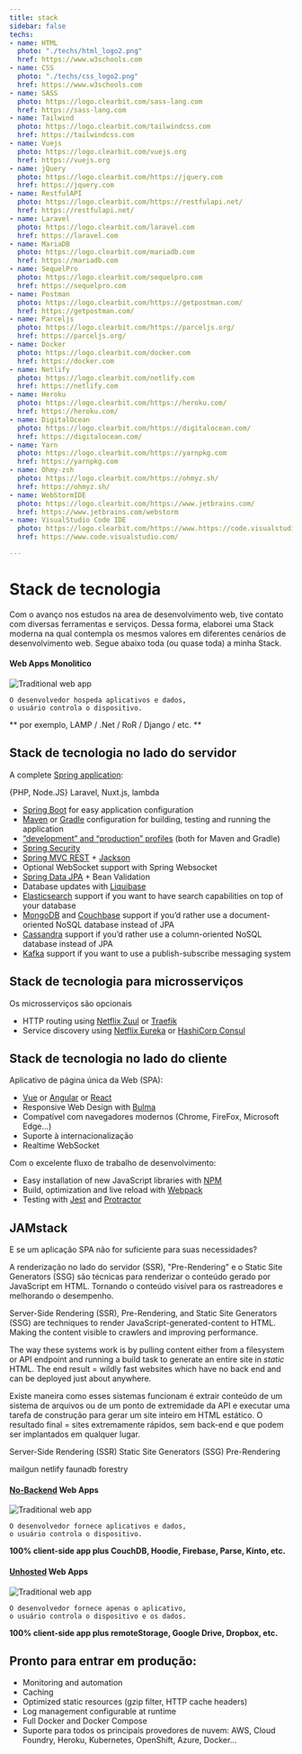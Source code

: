 ```yaml
---
title: stack
sidebar: false
techs:
- name: HTML
  photo: "./techs/html_logo2.png"
  href: https://www.w3schools.com
- name: CSS
  photo: "./techs/css_logo2.png"
  href: https://www.w3schools.com
- name: SASS
  photo: https://logo.clearbit.com/sass-lang.com
  href: https://sass-lang.com
- name: Tailwind
  photo: https://logo.clearbit.com/tailwindcss.com
  href: https://tailwindcss.com
- name: Vuejs
  photo: https://logo.clearbit.com/vuejs.org
  href: https://vuejs.org
- name: jQuery
  photo: https://logo.clearbit.com/https://jquery.com
  href: https://jquery.com
- name: RestfulAPI
  photo: https://logo.clearbit.com/https://restfulapi.net/
  href: https://restfulapi.net/
- name: Laravel
  photo: https://logo.clearbit.com/laravel.com
  href: https://laravel.com
- name: MariaDB
  photo: https://logo.clearbit.com/mariadb.com
  href: https://mariadb.com
- name: SequelPro
  photo: https://logo.clearbit.com/sequelpro.com
  href: https://sequelpro.com
- name: Postman
  photo: https://logo.clearbit.com/https://getpostman.com/
  href: https://getpostman.com/
- name: Parceljs
  photo: https://logo.clearbit.com/https://parceljs.org/
  href: https://parceljs.org/
- name: Docker
  photo: https://logo.clearbit.com/docker.com
  href: https://docker.com
- name: Netlify
  photo: https://logo.clearbit.com/netlify.com
  href: https://netlify.com
- name: Heroku
  photo: https://logo.clearbit.com/https://heroku.com/
  href: https://heroku.com/
- name: DigitalOcean
  photo: https://logo.clearbit.com/https://digitalocean.com/
  href: https://digitalocean.com/
- name: Yarn
  photo: https://logo.clearbit.com/https://yarnpkg.com
  href: https://yarnpkg.com
- name: Ohmy-zsh
  photo: https://logo.clearbit.com/https://ohmyz.sh/
  href: https://ohmyz.sh/
- name: WebStormIDE
  photo: https://logo.clearbit.com/https://www.jetbrains.com/
  href: https://www.jetbrains.com/webstorm
- name: VisualStudio Code IDE
  photo: https://logo.clearbit.com/https://www.https://code.visualstudio.com/
  href: https://www.code.visualstudio.com/

---
```

# Stack de tecnologia

<BaseStack />

Com o avanço nos estudos na area de desenvolvimento web, tive contato com diversas ferramentas e serviços. Dessa forma, elaborei uma Stack moderna na qual contempla os mesmos valores em diferentes cenários de desenvolvimento web. Segue abaixo toda (ou quase toda) a minha Stack.

####  Web Apps Monolitico

![Traditional web app](https://remotestorage.io/img/explainer-1-traditional-webapp-scoured.svg)

```
O desenvolvedor hospeda aplicativos e dados, 
o usuário controla o dispositivo.
```

** por exemplo, LAMP / .Net / RoR / Django / etc. **

## Stack de tecnologia no lado do servidor

A complete [Spring application](https://spring.io/):

{PHP, Node.JS}
Laravel, Nuxt.js, lambda
- [Spring Boot](https://projects.spring.io/spring-boot/) for easy application configuration
- [Maven](https://maven.apache.org/) or [Gradle](http://www.gradle.org/) configuration for building, testing and running the application
- [“development” and “production” profiles](https://www.jhipster.tech/profiles/) (both for Maven and Gradle)
- [Spring Security](https://docs.spring.io/spring-security/site/index.html)
- [Spring MVC REST](https://spring.io/guides/gs/rest-service/) + [Jackson](https://github.com/FasterXML/jackson)
- Optional WebSocket support with Spring Websocket
- [Spring Data JPA](https://projects.spring.io/spring-data-jpa/) + Bean Validation
- Database updates with [Liquibase](http://www.liquibase.org/)
- [Elasticsearch](https://github.com/elastic/elasticsearch) support if you want to have search capabilities on top of your database
- [MongoDB](https://www.mongodb.org/) and [Couchbase](https://www.couchbase.com/) support if you’d rather use a document-oriented NoSQL database instead of JPA
- [Cassandra](https://cassandra.apache.org/) support if you’d rather use a column-oriented NoSQL database instead of JPA
- [Kafka](https://kafka.apache.org/) support if you want to use a publish-subscribe messaging system

## Stack de tecnologia para microsserviços


Os microsserviços são opcionais

- HTTP routing using [Netflix Zuul](https://github.com/Netflix/zuul) or [Traefik](https://traefik.io/)
- Service discovery using [Netflix Eureka](https://github.com/Netflix/eureka) or [HashiCorp Consul](https://www.consul.io/)


## Stack de tecnologia no lado do cliente

Aplicativo de página única da Web (SPA):

- [Vue](https://Vue/) or [Angular](https://angular.io/) or [React](https://reactjs.org/)
- Responsive Web Design with [Bulma](https://bulma.io/)
- Compatível com navegadores modernos (Chrome, FireFox, Microsoft Edge…)
- Suporte à internacionalização
- Realtime WebSocket

Com o excelente fluxo de trabalho de desenvolvimento:

- Easy installation of new JavaScript libraries with [NPM](https://www.npmjs.com/get-npm)
- Build, optimization and live reload with [Webpack](https://webpack.js.org/)
- Testing with [Jest](https://facebook.github.io/jest/) and [Protractor](http://www.protractortest.org/)

## JAMstack

E se um aplicação SPA não for suficiente para suas necessidades?

A renderização no lado do servidor (SSR), "Pre-Rendering" e o Static Site Generators (SSG) são técnicas para renderizar o conteúdo gerado por JavaScript em HTML. Tornando o conteúdo visível para os rastreadores e melhorando o desempenho.


Server-Side Rendering (SSR), Pre-Rendering, and Static Site Generators (SSG) are techniques to render JavaScript-generated-content to HTML. Making the content visible to crawlers and improving performance.

The way these systems work is by pulling content either from a filesystem or API endpoint and running a build task to generate an entire site in *static* HTML. The end result = wildly fast websites which have no back end and can be deployed just about anywhere.


Existe maneira como esses sistemas funcionam é extrair conteúdo de um sistema de arquivos ou de um ponto de extremidade da API e executar uma tarefa de construção para gerar um site inteiro em HTML estático. O resultado final = sites extremamente rápidos, sem back-end e que podem ser implantados em qualquer lugar.

Server-Side Rendering (SSR)
Static Site Generators (SSG)
Pre-Rendering

mailgun
netlify
faunadb
forestry


#### [No-Backend](http://nobackend.org/) Web Apps

![Traditional web app](https://remotestorage.io/img/explainer-2-no-backend-scoured.svg)

```
O desenvolvedor fornece aplicativos e dados, 
o usuário controla o dispositivo.
```

**100% client-side app plus CouchDB, Hoodie, Firebase, Parse, Kinto, etc.**

#### [Unhosted](https://unhosted.org/) Web Apps

![Traditional web app](https://remotestorage.io/img/explainer-3-unhosted-scoured.svg)

```
O desenvolvedor fornece apenas o aplicativo, 
o usuário controla o dispositivo e os dados.
```

**100% client-side app plus remoteStorage, Google Drive, Dropbox, etc.**

## Pronto para entrar em produção:

- Monitoring and automation
- Caching 
- Optimized static resources (gzip filter, HTTP cache headers)
- Log management configurable at runtime
- Full Docker and Docker Compose
- Suporte para todos os principais provedores de nuvem: AWS, Cloud Foundry, Heroku, Kubernetes, OpenShift, Azure, Docker…